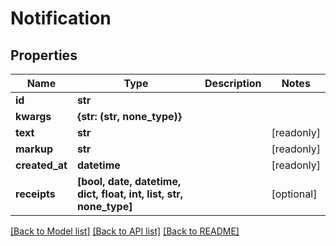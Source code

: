 # Notification


## Properties

Name | Type | Description | Notes
------------ | ------------- | ------------- | -------------
**id** | **str** |  | 
**kwargs** | **{str: (str, none_type)}** |  | 
**text** | **str** |  | [readonly] 
**markup** | **str** |  | [readonly] 
**created_at** | **datetime** |  | [readonly] 
**receipts** | **[bool, date, datetime, dict, float, int, list, str, none_type]** |  | [optional] 

[[Back to Model list]](../#documentation-for-models) [[Back to API list]](../#documentation-for-api-endpoints) [[Back to README]](../)


